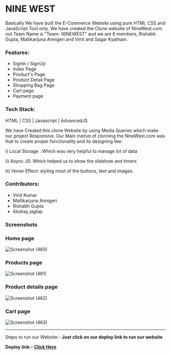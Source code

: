 <h1>NINE WEST</h1>
Basically We have built the E-Commerce Website using pure HTMl, CSS and JavaScript Tool only. We have created the Clone website of NineWest.com. out Team Name is "Team- NINEWEST" and we are 6 members, Rishabh Gupta, Mallikarjuna Annigeri and Vinit and Sagar Kyatham.
<h3>Features:</h3>
<ul>
  <li>SignIn / SignUp</li>
  <li>Index Page</li>
  <li>Product's Page</li>
  <li>Product Detail Page</li>
  <li>Shopping Bag Page</li>
  <li>Cart page</li>
  <li>Payment page</li>
</ul>
<h3>Tech Stack:</h3>
HTML | CSS | Javascript | AdvancedJS

<br/>

We have Created this clone Website by using Media Queries which make our project Responsive. Our Main motive of clonning the NineWest.com was that to create proper functionality and its designing like:
<p>i) Local Storage : Which was very helpful to manage lot of data</p>
<p>ii) Async JS: Which helped us to show the slidshow and timers</p>
<p>iii) Hover Effect: styling most of the buttons, text and images.</p>


 <h3>Contributors:</h3>
  <ul>
    <li>Vinit Kumar</li>
    <li>Mallikarjuna Annigeri</li>
    <li>Rishabh Gupta</li>
    <li>Akshay jagtap</li>
  </ul>
 <h3>Screenshots</h3>
  
  <h3>Home page</h3>
  
![Screenshot (460)](https://user-images.githubusercontent.com/76250603/158766210-02b9fe74-8cc2-4b01-8e1a-2d708fe42f07.png)
  
  
  <h3>Products page</h3>
  
  
![Screenshot (461)](https://user-images.githubusercontent.com/76250603/158768001-454394eb-9461-43bf-953f-e88b700873a8.png)
  
  
  <h3>Product details page</h3>
  
  
![Screenshot (462)](https://user-images.githubusercontent.com/76250603/158768123-d43383be-57a0-48b5-8e4c-7cedbeb01004.png)
  
  
  <h3>Cart page</h3>
  
  
![Screenshot (463)](https://user-images.githubusercontent.com/76250603/158768198-f52d50bb-52db-42f8-a75c-0e40df8f7c62.png)



<hr/>

<p>Steps to run our Website:- <strong>Just click on our deploy link to run our website</strong?</p>
  
  <p>Deploy link:- <a href="https://heuristic-lewin-ff60a9.netlify.app/">Click Here</a></p>
  
<br/>


<!-- 
# NINE_WEST

Basically We have built the E-Commerce Website using pure HTMl, CSS and JavaScript Tool only. We have created the Clone website of NineWest.com. out Team Name is "Team- NINEWEST" and we are 6 members but only 3 people worked on it Rishabh Gupta, Mallikarjuna Annigeri and Sharan M.

There are Different Parts of the Website like:

1. Index Page
2. Product's Page
3. Product Detail Page
4. SignIn / SignUp
5. Shopping Bag Page
6. Information Page
7. Shipping Page
8. Payment Page

We have Created this clone Website by using Media Queries which make our project Responsive. Our Main motive of clonning the NineWest.com was that to create proper functionality and its designing like:
i) Local Storage : Which was very helpful to manage lot of data
ii) Async JS: Which helped us to show the slidshow and timers
iii) Hover Effect: styling most of the buttons, text and images.

CONCLUSION : Yes we agree that there might be some places where things are static but yes in these 7 days we have done our best and completed how much was needed. And one thing I would like to add that teamwork is something which teaches you various things, if one stucks like for example in presentation then another comes forward and handle that situation. So, this was all from our side.

Source of Images : Google.com, NineWest.com
Source of Font : Google Font.
Source of Icons : FontAwsome.com
Source of Code : We took help from Developer Moziila






NINEWEST (Clone)
Project: Clone of https://www.ninewest.com/ site

In this project We have tried to make a look alike clone of Ninewest E-commerce Website. With our efforts and the technology stack, that we have learned till now in Unit-4 in Masai School, we were able to clone the front end, integrated it with backend and added similar looks and features.

Run Locally
Clone the project

  For Front-End
  git clone https://github.com/RishabhTG209/NINE_WEST
  
  For Back-End
  git clone https://github.com/RishabhTG209/NineWest_Database
Deployment link of Database on Heroku

got to https://blooming-refuge-71619.herokuapp.com
Crud Operations

To fetch all Users data : https://blooming-refuge-71619.herokuapp.com/user
To fetch all products data : https://blooming-refuge-71619.herokuapp.com/products
To fetch List of products : https://blooming-refuge-71619.herokuapp.com/productlist
To fetch Cart Data : https://blooming-refuge-71619.herokuapp.com/cart
To Register : https://blooming-refuge-71619.herokuapp.com/register
To Login : https://blooming-refuge-71619.herokuapp.com/login
Install npm packages

npm install
Run the server

npm run server
View in Browser

go to https://rishabhtg209.github.io/NINE_WEST/
Technologies we used
In this project we have used the following technologies:

Nodejs
Expressjs
MongoDB
HTML
CSS
JavaScript
env
All the data got stored in and called from Mongo Atlas cloud database.

Libraries & Packages Used
All the image and icon links have been taken from the main website ( https://www.ninewest.com/ )
NPM Packages
ejs
express
mongoose
jsonwebtoken
bcryptjs
cors
body-parser
dotenv
Team Members and Contributors :
Rishabh Gupta
Github : https://github.com/RishabhTG209
Vinit Kumar
Github : https://github.com/vinitkr567
Akshay Jagtap
Github : https://github.com/akshayjagtap1111
Vikas Gupta
Github : https://github.com/Noddy952001 -->

